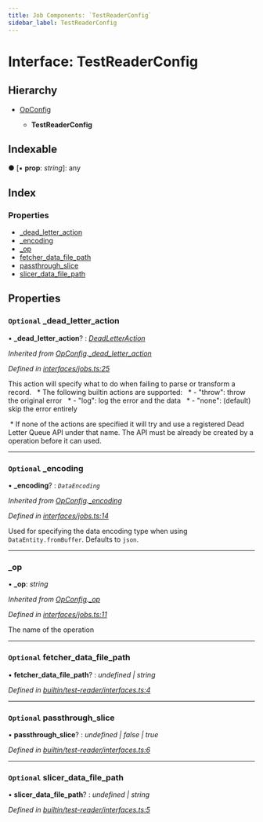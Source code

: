 ```yaml
---
title: Job Components: `TestReaderConfig`
sidebar_label: TestReaderConfig
---
```


# Interface: TestReaderConfig

## Hierarchy

* [OpConfig](opconfig.md)

  * **TestReaderConfig**

## Indexable

● \[▪ **prop**: *string*\]: any

## Index

### Properties

* [_dead_letter_action](testreaderconfig.md#optional-_dead_letter_action)
* [_encoding](testreaderconfig.md#optional-_encoding)
* [_op](testreaderconfig.md#_op)
* [fetcher_data_file_path](testreaderconfig.md#optional-fetcher_data_file_path)
* [passthrough_slice](testreaderconfig.md#optional-passthrough_slice)
* [slicer_data_file_path](testreaderconfig.md#optional-slicer_data_file_path)

## Properties

### `Optional` _dead_letter_action

• **_dead_letter_action**? : *[DeadLetterAction](../overview.md#deadletteraction)*

*Inherited from [OpConfig](opconfig.md).[_dead_letter_action](opconfig.md#optional-_dead_letter_action)*

*Defined in [interfaces/jobs.ts:25](https://github.com/terascope/teraslice/blob/fd211a8bb/packages/job-components/src/interfaces/jobs.ts#L25)*

This action will specify what to do when failing to parse or transform a record. ​​​​​
​​​​​     * The following builtin actions are supported: ​​​
​​​​​     *  - "throw": throw the original error ​​​​​
​​​​​     *  - "log": log the error and the data ​​​​​
​​​​​     *  - "none": (default) skip the error entirely

​​     * If none of the actions are specified it will try and use a registered Dead Letter Queue API under that name.
The API must be already be created by a operation before it can used.​

___

### `Optional` _encoding

• **_encoding**? : *`DataEncoding`*

*Inherited from [OpConfig](opconfig.md).[_encoding](opconfig.md#optional-_encoding)*

*Defined in [interfaces/jobs.ts:14](https://github.com/terascope/teraslice/blob/fd211a8bb/packages/job-components/src/interfaces/jobs.ts#L14)*

Used for specifying the data encoding type when using `DataEntity.fromBuffer`. Defaults to `json`.

___

###  _op

• **_op**: *string*

*Inherited from [OpConfig](opconfig.md).[_op](opconfig.md#_op)*

*Defined in [interfaces/jobs.ts:11](https://github.com/terascope/teraslice/blob/fd211a8bb/packages/job-components/src/interfaces/jobs.ts#L11)*

The name of the operation

___

### `Optional` fetcher_data_file_path

• **fetcher_data_file_path**? : *undefined | string*

*Defined in [builtin/test-reader/interfaces.ts:4](https://github.com/terascope/teraslice/blob/fd211a8bb/packages/job-components/src/builtin/test-reader/interfaces.ts#L4)*

___

### `Optional` passthrough_slice

• **passthrough_slice**? : *undefined | false | true*

*Defined in [builtin/test-reader/interfaces.ts:6](https://github.com/terascope/teraslice/blob/fd211a8bb/packages/job-components/src/builtin/test-reader/interfaces.ts#L6)*

___

### `Optional` slicer_data_file_path

• **slicer_data_file_path**? : *undefined | string*

*Defined in [builtin/test-reader/interfaces.ts:5](https://github.com/terascope/teraslice/blob/fd211a8bb/packages/job-components/src/builtin/test-reader/interfaces.ts#L5)*
